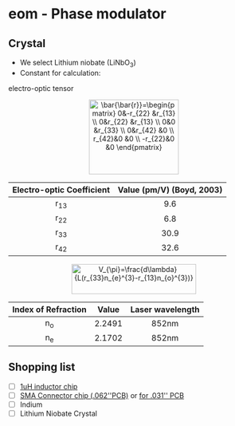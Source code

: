 # eom - Phase modulator

## Crystal 

* We select Lithium niobate (LiNbO<sub>3</sub>)
* Constant for calculation:

electro-optic tensor
<div align="center"><img width="180" height="150" src="https://latex.codecogs.com/png.latex?\dpi{300}&space;\bar{\bar{r}}=\begin{pmatrix}&space;0&-r_{22}&space;&r_{13}&space;\\&space;0&r_{22}&space;&r_{13}&space;\\&space;0&0&space;&r_{33}&space;\\&space;0&r_{42}&space;&0&space;\\&space;r_{42}&0&space;&0&space;\\&space;-r_{22}&0&space;&0&space;\end{pmatrix}" title="\bar{\bar{r}}=\begin{pmatrix} 0&-r_{22} &r_{13} \\ 0&r_{22} &r_{13} \\ 0&0 &r_{33} \\ 0&r_{42} &0 \\ r_{42}&0 &0 \\ -r_{22}&0 &0 \end{pmatrix}" /> </div>  

Electro-optic Coefficient | Value (pm/V) (Boyd, 2003)
:---: | :---: 
r<sub>13</sub> | 9.6
r<sub>22</sub> | 6.8
r<sub>33</sub> | 30.9
r<sub>42</sub> | 32.6

<div align="center"><img width="250" height="60" src="https://latex.codecogs.com/png.latex?\dpi{300}&space;V_{\pi}=\frac{d\lambda}{L(r_{33}n_{e}^{3}-r_{13}n_{o}^{3})}" title="V_{\pi}=\frac{d\lambda}{L(r_{33}n_{e}^{3}-r_{13}n_{o}^{3})}" /></div>   

Index of Refraction | Value | Laser wavelength 
:---: | :---: | :---:
n<sub>o</sub> | 2.2491 | 852nm
n<sub>e</sub> | 2.1702 | 852nm

## Shopping list

- [ ] [1uH inductor chip](https://www.aliexpress.com/item/50pcs-lot-1206-SMD-Chip-inductor-3216-1uH-1-2uH-1-5uH-1-8uH-2-2uH/32858773509.html?spm=2114.search0104.3.57.4b4163c75f5PAD&ws_ab_test=searchweb0_0,searchweb201602_10_10065_10130_10068_10890_10547_319_10546_317_10548_10545_10696_453_10084_454_10083_10618_10307_537_536_10902_10059_10884_10887_321_322_10103,searchweb201603_51,ppcSwitch_0&algo_expid=2d753224-a77a-4433-8c6b-cfb30f010083-8&algo_pvid=2d753224-a77a-4433-8c6b-cfb30f010083&transAbTest=ae803_4) 
- [ ] [SMA Connector chip (.062''PCB)](https://www.aliexpress.com/item/SMA-female-PCB-end-launch-mount-wide-flange-connector-062-PCB-free-shipping/306672227.html?spm=2114.search0104.3.8.529024526b9rSO&ws_ab_test=searchweb0_0,searchweb201602_10_10065_10130_10068_10890_10547_319_10546_317_10548_10545_10696_453_10084_454_10083_10618_10307_537_536_10902_10059_10884_10887_321_322_10103,searchweb201603_51,ppcSwitch_0&algo_expid=edf8f631-aec6-46df-9352-fb78b9c3eb2a-1&algo_pvid=edf8f631-aec6-46df-9352-fb78b9c3eb2a&transAbTest=ae803_4) or [for .031'' PCB](https://www.aliexpress.com/item/SMA-female-PCB-end-launch-mount-wide-flange-connector-031-PCB-free-shipping/306670923.html?spm=2114.search0104.3.56.529024526b9rSO&ws_ab_test=searchweb0_0,searchweb201602_10_10065_10130_10068_10890_10547_319_10546_317_10548_10545_10696_453_10084_454_10083_10618_10307_537_536_10902_10059_10884_10887_321_322_10103,searchweb201603_51,ppcSwitch_0&algo_expid=edf8f631-aec6-46df-9352-fb78b9c3eb2a-9&algo_pvid=edf8f631-aec6-46df-9352-fb78b9c3eb2a&transAbTest=ae803_4)
- [ ] Indium
- [ ] Lithium Niobate Crystal
